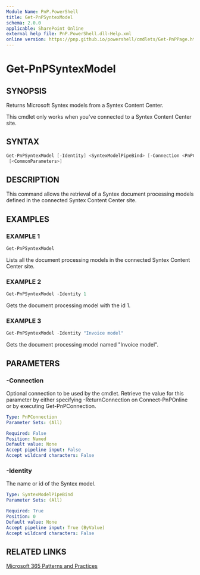 ```yaml
---
Module Name: PnP.PowerShell
title: Get-PnPSyntexModel
schema: 2.0.0
applicable: SharePoint Online
external help file: PnP.PowerShell.dll-Help.xml
online version: https://pnp.github.io/powershell/cmdlets/Get-PnPPage.html
---
```

 
# Get-PnPSyntexModel

## SYNOPSIS
Returns Microsoft Syntex models from a Syntex Content Center.

This cmdlet only works when you've connected to a Syntex Content Center site.


## SYNTAX

```powershell
Get-PnPSyntexModel [-Identity] <SyntexModelPipeBind> [-Connection <PnPConnection>]
 [<CommonParameters>]
```

## DESCRIPTION
This command allows the retrieval of a Syntex document processing models defined in the connected Syntex Content Center site.

## EXAMPLES

### EXAMPLE 1
```powershell
Get-PnPSyntexModel 
```

Lists all the document processing models in the connected Syntex Content Center site.

### EXAMPLE 2
```powershell
Get-PnPSyntexModel -Identity 1
```

Gets the document processing model with the id 1.

### EXAMPLE 3
```powershell
Get-PnPSyntexModel -Identity "Invoice model"
```

Gets the document processing model named "Invoice model".

## PARAMETERS

### -Connection
Optional connection to be used by the cmdlet. Retrieve the value for this parameter by either specifying -ReturnConnection on Connect-PnPOnline or by executing Get-PnPConnection.

```yaml
Type: PnPConnection
Parameter Sets: (All)

Required: False
Position: Named
Default value: None
Accept pipeline input: False
Accept wildcard characters: False
```

### -Identity
The name or id of the Syntex model.

```yaml
Type: SyntexModelPipeBind
Parameter Sets: (All)

Required: True
Position: 0
Default value: None
Accept pipeline input: True (ByValue)
Accept wildcard characters: False
```



## RELATED LINKS

[Microsoft 365 Patterns and Practices](https://aka.ms/m365pnp)


